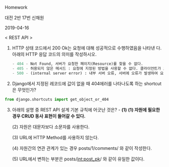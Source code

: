 Homework

대전 2반 17번 신채원

2019-04-16

< REST API >

1. HTTP 상태 코드에서 200 Ok는 요청에 대해 성공적으로 수행하였음을 나타낸 다. 아래의 HTTP 응답 코드의 의미를 작성하시오.

   ```python
   - 404 - Not Found, 서버가 요청한 페이지(Resource)를 찾을 수 없다. 
   - 405 - 허용되지 않은 메서드 : 요청에 지정된 방법을 사용할 수 없다. 클라이언트가 요청한 리소스에서는 사용불가능한  method를 이용했을 경우 응답하는 코드
   - 500 - (internal server error) : 내부 서버 오류, 서버에 오류가 발생하여 요청을 수행할 수 없다. 
   ```



2.  Django에서 지정된 레코드에 값이 없을 때 404에러를 나타나도록 하는 shortcut은 무엇인가?

   ```python
   from django.shortcuts import get_object_or_404
   ```



3. 아래의 설명 중 REST API 설계 기본 규칙에 어긋난 것은? - **(1)**
   **(1) 자원에 필요한 경우 CRUD 동사 표현이 들어갈 수 있다.** 

   (2) 자원은 대문자보다 소문자를 사용한다. 

   (3) URL에 HTTP Method를 사용하지 않는다.

   (4) 자원간의 연관 관계가 있는 경우 posts/1/comments/ 와 같이 작성한다.

   (5) URL에서 변하는 부분은 posts/<int:post_pk>/ 와 같이 유일한 값이다. 